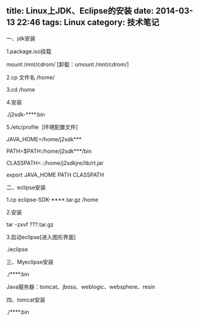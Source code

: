 title:  Linux上JDK、Eclipse的安装 
date: 2014-03-13 22:46
tags: Linux
category: 技术笔记
---

一、jdk安装

1.package.iso挂载

mount /mnt/cdrom/ [卸载：umount /mnt/cdrom/]

2.cp 文件名 /home/

3.cd /home
<!--more-->
4.安装

./j2sdk-****.bin

5./etc/profile  [环境配置文件]

JAVA_HOME=/home/j2sdk***

PATH=$PATH:/home/j2sdk***/bin

CLASSPATH=.:/home/j2sdkjre/lib/rt.jar

export JAVA_HOME PATH CLASSPATH

  

二、eclipse安装

1.cp eclipse-SDK-****.tar.gz /home

2.安装

tar -zxvf ???.tar.gz

3.启动eclipse[进入图形界面]

./eclipse

  

三、Myeclipse安装

./****.bin

  

Java服务器：tomcat、jboss、weblogic、websphere、resin

  

四、tomcat安装

./****.bin

